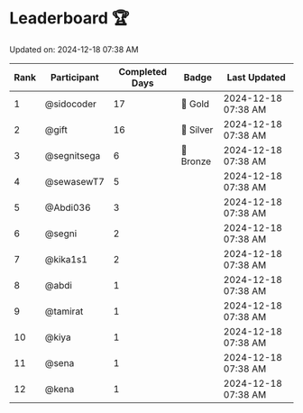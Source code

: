 # Leaderboard 🏆

Updated on: 2024-12-18 07:38 AM

| Rank | Participant       | Completed Days | Badge      | Last Updated         |
|------|-------------------|----------------|------------|----------------------|
| 1    | @sidocoder        | 17             | 🏅 Gold     | 2024-12-18 07:38 AM |
| 2    | @gift             | 16             | 🥈 Silver   | 2024-12-18 07:38 AM |
| 3    | @segnitsega       | 6              | 🥉 Bronze   | 2024-12-18 07:38 AM |
| 4    | @sewasewT7        | 5              |            | 2024-12-18 07:38 AM |
| 5    | @Abdi036          | 3              |            | 2024-12-18 07:38 AM |
| 6    | @segni            | 2              |            | 2024-12-18 07:38 AM |
| 7    | @kika1s1          | 2              |            | 2024-12-18 07:38 AM |
| 8    | @abdi             | 1              |            | 2024-12-18 07:38 AM |
| 9    | @tamirat          | 1              |            | 2024-12-18 07:38 AM |
| 10   | @kiya             | 1              |            | 2024-12-18 07:38 AM |
| 11   | @sena             | 1              |            | 2024-12-18 07:38 AM |
| 12   | @kena             | 1              |            | 2024-12-18 07:38 AM |
